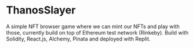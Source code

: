 # ThanosSlayer
A simple NFT browser game where we can mint our NFTs and play with those, currently build on top of Ethereum test network (Rinkeby). Build with Solidity, React.js, Alchemy, Pinata and deployed with Replit.
